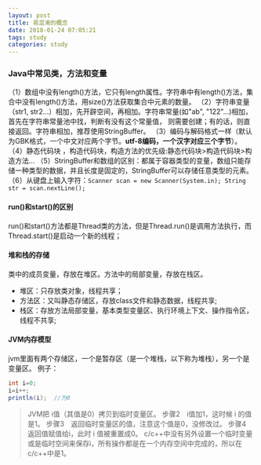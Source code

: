 ```yaml
---
layout: post
title: 易混淆的概念
date: 2018-01-24 07:05:21
tags: study
categories: study
---
```


### Java中常见类，方法和变量

（1）数组中没有length()方法，它只有length属性。字符串中有length()方法，集合中没有length()方法，用size()方法获取集合中元素的数量。
（2）字符串变量（str1, str2...）相加，先开辟空间，再相加。字符串常量(如"ab", "122"...)相加，首先在字符串常量池中找，判断有没有这个常量值， 则需要创建；有的话，则直接返回。字符串相加，推荐使用StringBuffer。
（3）编码与解码格式一样（默认为GBK格式，一个中文对应两个字节。**utf-8编码，一个汉字对应三个字节**）。
（4）静态代码块 ，构造代码块，构造方法的优先级:静态代码块>构造代码块>构造方法...
（5）StringBuffer和数组的区别：都属于容器类型的变量，数组只能存储一种类型的数据，并且长度是固定的，StringBuffer可以存储任意类型的元素。
（6）从键盘上输入字符：`Scanner scan = new Scanner(System.in); String str = scan.nextLine();`

#### run()和start()的区别

run()和start()方法都是Thread类的方法，但是Thread.run()是调用方法执行，而 Thread.start()是启动一个新的线程；


#### 堆和栈的存储
类中的成员变量，存放在堆区。方法中的局部变量，存放在栈区。

- 堆区：只存放类对象，线程共享；
- 方法区：又叫静态存储区，存放class文件和静态数据，线程共享;
- 栈区：存放方法局部变量，基本类型变量区、执行环境上下文、操作指令区，线程不共享;

<!-- more -->

#### JVM内存模型
jvm里面有两个存储区，一个是暂存区（是一个堆栈，以下称为堆栈），另一个是变量区。
例子：
```java
int i=0;
i=i++;
println(i);  //为0 
```
>JVM把 i值（其值是0）拷贝到临时变量区。 步骤2　i值加1，这时候 i 的值是1。 步骤3　返回临时变量区的值，注意这个值是0，没修改过。 步骤4　返回值赋值给i，此时 i 值被重置成0。 c/c++中没有另外设置一个临时变量或是临时空间来保存i，所有操作都是在一个内存空间中完成的，所以在c/c++中是1。



